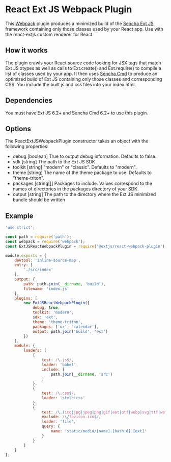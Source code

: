 # React Ext JS Webpack Plugin

This [Webpack](http://webpack.github.io/) plugin produces a minimized build of the [Sencha Ext JS](https://www.sencha.com/products/extjs) framework containing only those classes used by your React app.  Use with the react-extjs custom renderer for React.

## How it works
The plugin crawls your React source code looking for JSX tags that match Ext JS xtypes as well as calls to Ext.create() and Ext.require() to compile a list of classes used by your app.  It then uses [Sencha Cmd](https://www.sencha.com/products/extjs/cmd-download/) to produce an optimized build of Ext JS containing only those classes and corresponding CSS.  You include the built js and css
files into your index.html.

## Dependencies
You must have Ext JS 6.2+ and Sencha Cmd 6.2+ to use this plugin.

## Options
The ReactExtJSWebpackPlugin constructor takes an object with the following properties:

* debug [boolean] True to output debug information.  Defaults to false.
* sdk [string] The path to the Ext JS SDK
* toolkit [string] "modern" or "classic".  Defaults to "modern".
* theme [string] The name of the theme package to use. Defaults to "theme-triton".
* packages [string[]] Packages to include.  Values correspond to the names of directories in the packages directory of your SDK.
* output [string] The path to the directory where the Ext JS minimized bundle should be written

## Example

```javascript
'use strict';

const path = require('path');
const webpack = require('webpack');
const ExtJSReactWebpackPlugin = require('@extjs/react-webpack-plugin');

module.exports = {
    devtool: 'inline-source-map',
    entry: [
        './src/index'
    ],
    output: {
        path: path.join(__dirname, 'build'),
        filename: 'index.js'
    },
    plugins: [
        new ExtJSReactWebpackPlugin({
            debug: true,
            toolkit: 'modern',
            sdk: 'ext',
            theme: 'theme-triton',
            packages: ['ux', 'calendar'],
            output: path.join('build', 'ext')
        })
    ],
    module: {
        loaders: [
            {
                test: /\.js$/,
                loader: 'babel',
                include: [
                    path.join(__dirname, 'src')
                ]
            },
            {
                test: /\.css$/,
                loader: 'style!css'
            },
            {
                test: /\.(ico|jpg|jpeg|png|gif|eot|otf|webp|svg|ttf|woff|woff2)(\?.*)?$/,
                exclude: /\/favicon.ico$/,
                loader: 'file',
                query: {
                    name: 'static/media/[name].[hash:8].[ext]'
                }
            }
        ]
    }
};
```
